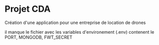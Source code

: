 # Projet CDA

Création d'une application pour une entreprise de location de drones

il manque le fichier avec les variables d'environement (.env) contenent le PORT, MONGODB, FWT_SECRET
